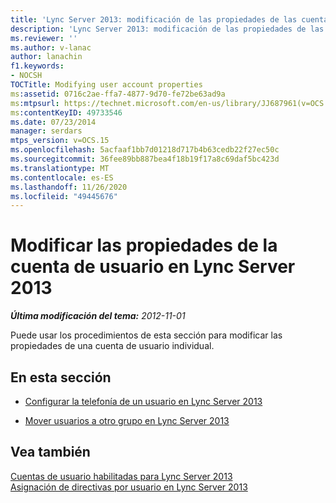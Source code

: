 ```yaml
---
title: 'Lync Server 2013: modificación de las propiedades de las cuentas de usuario'
description: 'Lync Server 2013: modificación de las propiedades de las cuentas de usuario.'
ms.reviewer: ''
ms.author: v-lanac
author: lanachin
f1.keywords:
- NOCSH
TOCTitle: Modifying user account properties
ms:assetid: 0716c2ae-ffa7-4877-9d70-fe72be63ad9a
ms:mtpsurl: https://technet.microsoft.com/en-us/library/JJ687961(v=OCS.15)
ms:contentKeyID: 49733546
ms.date: 07/23/2014
manager: serdars
mtps_version: v=OCS.15
ms.openlocfilehash: 5acfaaf1bb7d01218d717b4b63cedb22f27ec50c
ms.sourcegitcommit: 36fee89bb887bea4f18b19f17a8c69daf5bc423d
ms.translationtype: MT
ms.contentlocale: es-ES
ms.lasthandoff: 11/26/2020
ms.locfileid: "49445676"
---
```

# <a name="modifying-user-account-properties-in-lync-server-2013"></a>Modificar las propiedades de la cuenta de usuario en Lync Server 2013

<div data-xmlns="http://www.w3.org/1999/xhtml">

<div class="topic" data-xmlns="http://www.w3.org/1999/xhtml" data-msxsl="urn:schemas-microsoft-com:xslt" data-cs="https://msdn.microsoft.com/">

<div data-asp="https://msdn2.microsoft.com/asp">



</div>

<div id="mainSection">

<div id="mainBody">

<span> </span>

_**Última modificación del tema:** 2012-11-01_

Puede usar los procedimientos de esta sección para modificar las propiedades de una cuenta de usuario individual.

<div>

## <a name="in-this-section"></a>En esta sección

  - [Configurar la telefonía de un usuario en Lync Server 2013](lync-server-2013-configure-telephony-for-a-user.md)

  - [Mover usuarios a otro grupo en Lync Server 2013](lync-server-2013-move-users-to-another-pool.md)

</div>

<div>

## <a name="see-also"></a>Vea también


[Cuentas de usuario habilitadas para Lync Server 2013](lync-server-2013-user-accounts-enabled-for-lync-server.md)  
[Asignación de directivas por usuario en Lync Server 2013](lync-server-2013-assigning-per-user-policies.md)  
  

</div>

</div>

<span> </span>

</div>

</div>

</div>

